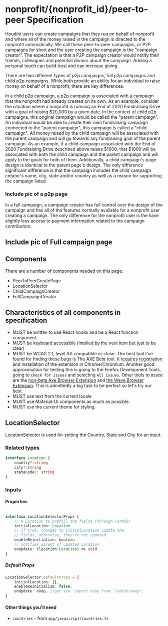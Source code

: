 # nonprofit/{nonprofit_id}/peer-to-peer Specification

Houdini users can create campaigns that they run on behalf of nonprofit and
where all of the money raised in the campaign is directed to the nonprofit
automatically. We call these peer-to-peer campaigns, or P2P campaigns for short
and the user creating the campaign is the "campaign creator". The expectation is
that a P2P campaign creator would notify their friends, colleagues and potential
donors about the campaign. Adding a personal touch can build trust and can
increase giving.

There are two different types of p2p campaigns, full p2p campaigns and child p2p
campaigns. While both provide an ability for an individual to raise money on
behalf of a nonprofit, there are key differences.

In a child p2p campaign, a p2p campaign is associated with a campaign that the
nonprofit had already created on its own. As an example, consider the situation
where a nonprofit is running an End of 2020 Fundraising Drive with a goal of
raising $20,000 by a given date. In the context of child p2p campaigns, this
original campaign would be called the "parent campaign". An individual would be
able to create their own fundraising campaign connected to the "parent
campaign", this campaign is called a "child campaign". All money raised by the
child campaign will be associated with the parent campaign and will go towards
any fundraising goal of the parent campaign. As an example, if a child campaign
associated with the End of 2020 Fundraising Drive described above raises $1000,
that $1000 will be associated with both the child campaign and the parent
campaign and will apply to the goals for both of them. Additionally, a child
campaign's page design is identical to the parent page's design. The only
difference significant difference is that the campaign includes the child
campaign creator's name, city, state and/or country as well as a reason for
supporting the campaign listed.

### Include pic of a p2p page

In a full campaign, a campaign creator has full control over the design of the
campaign and has all of the features normally available for a nonprofit user
creating a campaign. The only difference for the nonprofit user is the have
slightly less access to payment information related to the campaign contributors.

## Include pic of Full campaign page

## Components

There are a number of components needed on this page:

* PeerToPeerCreatePage
* LocationSelector
* ChildCampaignCreator
* FullCampaignCreator

## Characteristics of all components in specification

* MUST be written to use React hooks and be a React function component.
* MUST be keyboard accessible (implied by the next item but just to be clear)
* MUST be WCAG 2.1, level AA compatible or close. The best tool I've found for
finding these bugs is The AXE Beta tool. It
[requires registration](https://www.deque.com/axe/beta/) and installation
of the extension in Chrome/Chromium. Another good approximation for testing
this is going to the Firefox Development Tools, going to `Check for Issues`
and selecting `All Issues`. Other tools to assist are the
[non-beta Axe Browser Extension](https://www.deque.com/axe/browser-extensions/)
and [the Wave Browser Extension](https://wave.webaim.org/extension/). This is
admittedly a big task to be perfect so let's try our best.
* MUST use text from the current locale
* MUST use Material-UI components as much as possible.
* MUST use the current theme for styling.

## LocationSelector

LocationSelector is used for setting the Country, State and City for an input.

### Related types

```typescript
interface Location {
	country?:string
	city?:string
	stateCode?: string
}

```

### Inputs

#### Properties

```typescript

interface LocationSelectorProps {
	// a Location to prefill the fields (through Formik)
	initialLocation: Location
	// if true, changes to initialLocation update the
	// fields, otherwise, they're not updated.
	enableReinitialize: boolean
	// notifies parent of updated Location
	onUpdate: (location:Location) => void
}
```

##### Default Props

```typescript
LocationSelector.defaultProps = {
	initialLocation: {},
	enableReinitialize: false,
	onUpdate: noop, //get via `import noop from 'lodash/noop';`
}
```

#### Other things you'll need

* `countries` - from `app/javascript/countries.ts`

